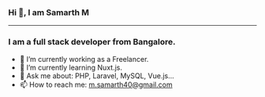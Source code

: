 ### Hi 👋, I am Samarth M

- - -
### I am a full stack developer from Bangalore.

- 🔭 I’m currently working as a Freelancer.
- 🌱 I’m currently learning Nuxt.js.
- 💬 Ask me about: PHP, Laravel, MySQL, Vue.js...
- 📫 How to reach me: m.samarth40@gmail.com
